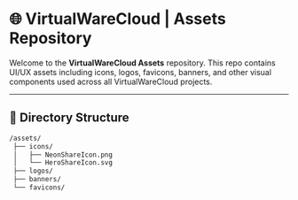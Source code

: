 # 🌐 VirtualWareCloud | Assets Repository

Welcome to the **VirtualWareCloud Assets** repository. This repo contains UI/UX assets including icons, logos, favicons, banners, and other visual components used across all VirtualWareCloud projects.

---

## 📁 Directory Structure

```bash
/assets/
 ├── icons/
 │   ├── NeonShareIcon.png
 │   └── HeroShareIcon.svg
 ├── logos/
 ├── banners/
 └── favicons/
